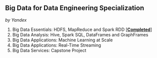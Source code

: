 
## Big Data for Data Engineering Specialization
_by Yandex_

1. Big Data Essentials: HDFS, MapReduce and Spark RDD [[__Completed__](https://www.coursera.org/account/accomplishments/certificate/G25TQPPNXGW5)]
2. Big Data Analysis: Hive, Spark SQL, DataFrames and GraphFrames
3. Big Data Applications: Machine Learning at Scale
4. Big Data Applications: Real-Time Streaming
5. Big Data Services: Capstone Project
